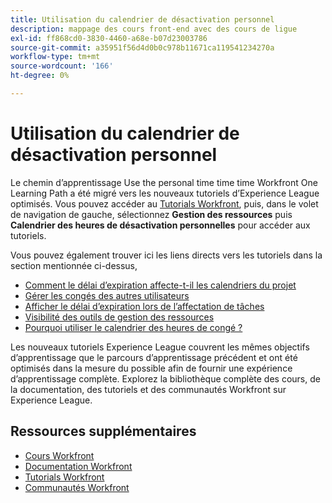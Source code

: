 ```yaml
---
title: Utilisation du calendrier de désactivation personnel
description: mappage des cours front-end avec des cours de ligue
exl-id: ff868cd0-3830-4460-a68e-b07d23003786
source-git-commit: a35951f56d4d0b0c978b11671ca119541234270a
workflow-type: tm+mt
source-wordcount: '166'
ht-degree: 0%

---
```


# Utilisation du calendrier de désactivation personnel

Le chemin d’apprentissage Use the personal time time time Workfront One Learning Path a été migré vers les nouveaux tutoriels d’Experience League optimisés.  Vous pouvez accéder au [Tutorials Workfront](https://experienceleague.adobe.com/docs/workfront-learn/tutorials-workfront/home.html), puis, dans le volet de navigation de gauche, sélectionnez **Gestion des ressources** puis **Calendrier des heures de désactivation personnelles** pour accéder aux tutoriels.

Vous pouvez également trouver ici les liens directs vers les tutoriels dans la section mentionnée ci-dessus,

* [Comment le délai d’expiration affecte-t-il les calendriers du projet](https://experienceleague.adobe.com/docs/workfront-learn/tutorials-workfront/manage-resources/personal-time-off-calendar/how-time-off-affects-project-timelines.html)
* [Gérer les congés des autres utilisateurs](https://experienceleague.adobe.com/docs/workfront-learn/tutorials-workfront/manage-resources/personal-time-off-calendar/manage-other-users-time-off.html)
* [Afficher le délai d’expiration lors de l’affectation de tâches](https://experienceleague.adobe.com/docs/workfront-learn/tutorials-workfront/manage-resources/personal-time-off-calendar/see-time-off-when-assigning-tasks.html)
* [Visibilité des outils de gestion des ressources](https://experienceleague.adobe.com/docs/workfront-learn/tutorials-workfront/manage-resources/personal-time-off-calendar/visibility-in-resource-management-tools.html)
* [Pourquoi utiliser le calendrier des heures de congé ?](https://experienceleague.adobe.com/docs/workfront-learn/tutorials-workfront/manage-resources/personal-time-off-calendar/why-use-time-off-calendar.html?lang=en)

Les nouveaux tutoriels Experience League couvrent les mêmes objectifs d’apprentissage que le parcours d’apprentissage précédent et ont été optimisés dans la mesure du possible afin de fournir une expérience d’apprentissage complète.  Explorez la bibliothèque complète des cours, de la documentation, des tutoriels et des communautés Workfront sur Experience League.

## Ressources supplémentaires

* [Cours Workfront](https://experienceleague.adobe.com/?lang=en&amp;Solution=Workfront#courses)
* [Documentation Workfront](https://experienceleague.adobe.com/docs/workfront.html)
* [Tutorials Workfront](https://experienceleague.adobe.com/docs/workfront-learn/tutorials-workfront/home.html)
* [Communautés Workfront](https://experienceleaguecommunities.adobe.com/t5/workfront/ct-p/workfront)

